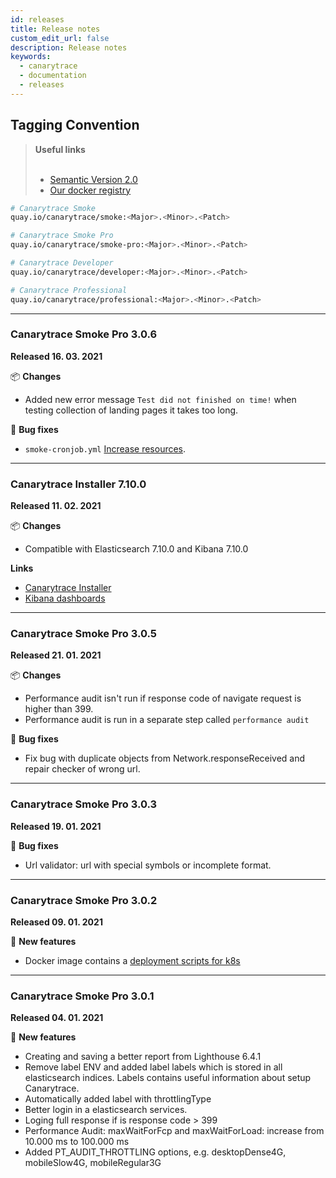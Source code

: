 ```yaml
---
id: releases
title: Release notes
custom_edit_url: false
description: Release notes
keywords:
  - canarytrace
  - documentation
  - releases
---
```


## Tagging Convention
> **Useful links** <br/><br/>
> - [Semantic Version 2.0](https://semver.org/)
> - [Our docker registry](https://quay.io/organization/canarytrace)

```bash
# Canarytrace Smoke
quay.io/canarytrace/smoke:<Major>.<Minor>.<Patch>

# Canarytrace Smoke Pro
quay.io/canarytrace/smoke-pro:<Major>.<Minor>.<Patch>

# Canarytrace Developer
quay.io/canarytrace/developer:<Major>.<Minor>.<Patch>

# Canarytrace Professional
quay.io/canarytrace/professional:<Major>.<Minor>.<Patch>
```

---

### Canarytrace Smoke Pro 3.0.6
**Released 16. 03. 2021**

📦 **Changes**
- Added new error message `Test did not finished on time!` when testing collection of landing pages it takes too long.


🐛 **Bug fixes**
- `smoke-cronjob.yml` [Increase resources](/docs/guides/kubernetes#required-resources-for-one-instance).

---

### Canarytrace Installer 7.10.0
**Released 11. 02. 2021**

📦 **Changes**
- Compatible with Elasticsearch 7.10.0 and Kibana 7.10.0

**Links**
- [Canarytrace Installer](/docs/features/installer)
- [Kibana dashboards](/docs/features/dashboards)


---

### Canarytrace Smoke Pro 3.0.5
**Released 21. 01. 2021**

📦 **Changes**
- Performance audit isn't run if response code of navigate request is higher than 399.
- Performance audit is run in a separate step called `performance audit`


🐛 **Bug fixes**
- Fix bug with duplicate objects from Network.responseReceived and repair checker of wrong url.

---

### Canarytrace Smoke Pro 3.0.3
**Released 19. 01. 2021**

🐛 **Bug fixes**

- Url validator: url with special symbols or incomplete format.

---

### Canarytrace Smoke Pro 3.0.2
**Released 09. 01. 2021**

🚀 **New features**

- Docker image contains a [deployment scripts for k8s](/docs/guides/kubernetes#how-to-get-a-deployment-scripts)

---

### Canarytrace Smoke Pro 3.0.1
**Released 04. 01. 2021**

🚀 **New features**

- Creating and saving a better report from Lighthouse 6.4.1
- Remove label ENV and added label labels  which is stored in all elasticsearch indices. Labels contains useful information about setup Canarytrace.
- Automatically added label with throttlingType
- Better login in a elasticsearch services.
- Loging full response if is response code > 399
- Performance Audit: maxWaitForFcp and maxWaitForLoad: increase from 10.000 ms to 100.000 ms
- Added PT_AUDIT_THROTTLING options, e.g. desktopDense4G, mobileSlow4G, mobileRegular3G
